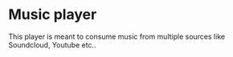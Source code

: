 # Music player
This player is meant to consume music from multiple sources like Soundcloud, Youtube etc..
